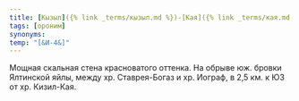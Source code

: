 ```yaml
---
title: [Кызыл]({% link _terms/кызыл.md %})-[Кая]({% link _terms/кая.md %}) I
tags: [ороним]
synonyms:
temp: "[&И-4&]"
---
```


Мощная скальная стена красноватого оттенка. На обрыве юж. бровки Ялтинской яйлы,
между хр. Ставрея-Богаз и хр. Иограф, в 2,5 км. к ЮЗ от хр. Кизил-Кая.
